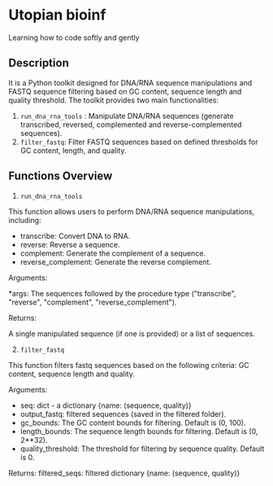 # Utopian bioinf
Learning how to code softly and gently

## Description
It is a Python toolkit designed for DNA/RNA sequence manipulations and FASTQ sequence filtering based on GC content, sequence length and quality threshold. The toolkit provides two main functionalities:

1. `run_dna_rna_tools` : Manipulate DNA/RNA sequences (generate transcribed, reversed, complemented and  reverse-complemented sequences).
2. `filter_fastq`: Filter FASTQ sequences based on defined thresholds for GC content, length, and quality.

## Functions Overview
1. `run_dna_rna_tools`

This function allows users to perform DNA/RNA sequence manipulations, including:

- transcribe: Convert DNA to RNA.
- reverse: Reverse a sequence.
- complement: Generate the complement of a sequence.
- reverse_complement: Generate the reverse complement.

Arguments:

*args: The sequences followed by the procedure type ("transcribe", "reverse", "complement", "reverse_complement").

Returns:

A single manipulated sequence (if one is provided) or a list of sequences.

2. `filter_fastq`

This function filters fastq sequences based on the following criteria: GC content, sequence length and quality.

Arguments:

- seq: dict - a dictionary {name: (sequence, quality)}
- output_fastq: filtered sequences (saved in the filtered folder).
- gc_bounds: The GC content bounds for filtering. Default is (0, 100).
- length_bounds: The sequence length bounds for filtering. Default is (0, 2**32).
- quality_threshold: The threshold for filtering by sequence quality. Default is 0.

Returns: filtered_seqs: filtered dictionary {name: (sequence, quality)}